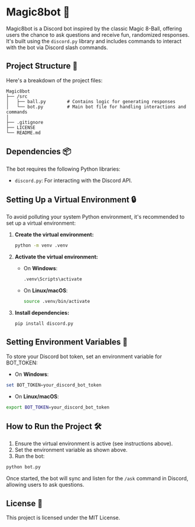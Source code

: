 # Magic8bot 🎱

Magic8bot is a Discord bot inspired by the classic Magic 8-Ball, offering users the chance to ask questions and receive fun, randomized responses. It's built using the `discord.py` library and includes commands to interact with the bot via Discord slash commands.

## Project Structure 📂

Here's a breakdown of the project files:

```
Magic8bot
├── /src
│   ├── ball.py        # Contains logic for generating responses
│   └── bot.py         # Main bot file for handling interactions and commands
│
├── .gitignore
├── LICENSE
└── README.md
```

## Dependencies 📦

The bot requires the following Python libraries:
- `discord.py`: For interacting with the Discord API.

## Setting Up a Virtual Environment 🔒

To avoid polluting your system Python environment, it's recommended to set up a virtual environment:

1. **Create the virtual environment:**
   ```bash
   python -m venv .venv
   ```

2. **Activate the virtual environment:**
   - On **Windows**:
     ```bash
     .venv\Scripts\activate
     ```
   - On **Linux/macOS**:
     ```bash
     source .venv/bin/activate
     ```

3. **Install dependencies:**
   ```bash
   pip install discord.py
   ```

## Setting Environment Variables 🔑

To store your Discord bot token, set an environment variable for BOT_TOKEN:

- On **Windows**:

```powershell
set BOT_TOKEN=your_discord_bot_token
```

- On **Linux/macOS**:

```bash
export BOT_TOKEN=your_discord_bot_token
```

## How to Run the Project 🛠️

1. Ensure the virtual environment is active (see instructions above).
2. Set the environment variable as shown above.
3. Run the bot:

```bash
python bot.py
```


Once started, the bot will sync and listen for the `/ask` command in Discord, allowing users to ask questions.

## License 📜

This project is licensed under the MIT License.